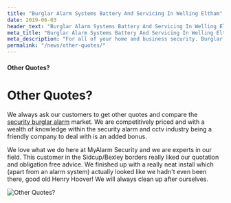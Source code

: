 ```yaml
---
title: "Burglar Alarm Systems Battery And Servicing In Welling Eltham"
date: 2019-06-03
header_text: "Burglar Alarm Systems Battery And Servicing In Welling Eltham"
meta_title: "Burglar Alarm Systems Battery And Servicing In Welling Eltham"
meta_description: "For all of your home and business security. Burglar Alarm Servicing, Burglar Alarm Installation, Alarm Battery and CCTV. Call 020 8302 4065 or email us."
permalink: "/news/other-quotes/"
---
```


#### Other Quotes?

# Other Quotes?

We always ask our customers to get other quotes and compare the [security burglar alarm](/categories/burglar-alarms/) market. We are competitively priced and with a wealth of knowledge within the security alarm and cctv industry being a friendly company to deal with is an added bonus.

We love what we do here at MyAlarm Security and we are experts in our field. This customer in the Sidcup/Bexley borders really liked our quotation and obligation free advice. We finished up with a really neat install which (apart from an alarm system) actually looked like we hadn\'t even been there, good old Henry Hoover! We will always clean up after ourselves.

![Other Quotes?](https://res.cloudinary.com/kbs/image/upload/s6w2h5entc7zzwvgbntx.jpg)